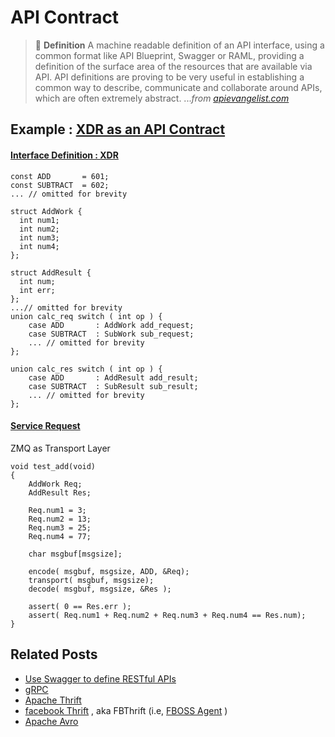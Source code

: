 # API Contract

> :book: **Definition** A machine readable definition of an API interface, using a common format like API Blueprint, Swagger or RAML, providing a definition of the surface area of the resources that are available via API. API definitions are proving to be very useful in establishing a common way to describe, communicate and collaborate around APIs, which are often extremely abstract. ..._from [apievangelist.com](https://apievangelist.com/2014/07/15/an-api-definition-as-the-truth-in-the-api-contract/)_ 

## Example : [XDR as an API Contract](https://github.com/phyunsj/api-contract/tree/master/xdr_zmq_calc)

#### [Interface Definition : XDR](https://github.com/phyunsj/api-contract/blob/master/xdr_zmq_calc/calc.x) 

```
const ADD       = 601;
const SUBTRACT  = 602;
... // omitted for brevity

struct AddWork {
  int num1;
  int num2;
  int num3;
  int num4;
};

struct AddResult {
  int num;
  int err;
};
...// omitted for brevity
union calc_req switch ( int op ) {
    case ADD       : AddWork add_request;
    case SUBTRACT  : SubWork sub_request;
    ... // omitted for brevity
};

union calc_res switch ( int op ) {
    case ADD       : AddResult add_result;
    case SUBTRACT  : SubResult sub_result;
    ... // omitted for brevity
};
```

#### [Service Request](https://github.com/phyunsj/api-contract/blob/master/xdr_zmq_calc/calc_client.cpp) 

ZMQ as Transport Layer

```
void test_add(void)
{
    AddWork Req;
    AddResult Res;

    Req.num1 = 3;
    Req.num2 = 13;
    Req.num3 = 25;
    Req.num4 = 77;

    char msgbuf[msgsize];
     
    encode( msgbuf, msgsize, ADD, &Req);
    transport( msgbuf, msgsize);
    decode( msgbuf, msgsize, &Res );

    assert( 0 == Res.err );
    assert( Req.num1 + Req.num2 + Req.num3 + Req.num4 == Res.num);
}
```

## Related Posts

- [Use Swagger to define RESTful APIs](https://developer.ibm.com/articles/wa-use-swagger-to-document-and-define-restful-apis/)
- [gRPC](https://grpc.io/)
- [Apache Thrift](https://thrift.apache.org/)
- [facebook Thrift](https://github.com/facebook/fbthrift) , aka FBThrift (i.e, [FBOSS Agent](https://github.com/facebook/fboss/tree/master/fboss/agent) )
- [Apache Avro](https://avro.apache.org/)
